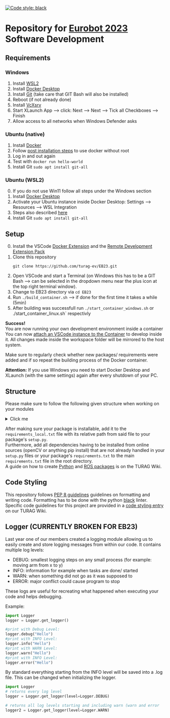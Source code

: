 [![Code style: black](https://img.shields.io/badge/code%20style-black-000000.svg)](https://github.com/psf/black)

# Repository for [Eurobot 2023](https://www.eurobot.org/eurobot-contest/eurobot-2023/) Software Development

## Requirements
### Windows
1. Install [WSL2](https://learn.microsoft.com/en-us/windows/wsl/install) 
2. Install [Docker Desktop](https://www.docker.com/products/docker-desktop/)
3. Install [Git](https://git-scm.com/download/win) (take care that GIT Bash will also be installed)
4. Reboot (if not already done)
5. Install [VcXsrv](https://sourceforge.net/projects/vcxsrv/)
6. Start XLaunch App --> click: Next --> Next --> Tick all Checkboxes --> Finish
7. Allow access to all networks when Windows Defender asks

### Ubuntu (native)
1. Install [Docker](https://docs.docker.com/engine/install/ubuntu/#install-using-the-repository)
2. Follow [post installation steps](https://docs.docker.com/engine/install/ubuntu/#install-using-the-repository) to use docker without root  
3. Log in and out again
4. Test with `docker run hello-world`
5. Install Git `sudo apt install git-all`

### Ubuntu (WSL2)
0. If you do not use Win11 follow all steps under the Windows section
1. Install [Docker Desktop](https://www.docker.com/products/docker-desktop/)
2. Activate your Ubuntu instance inside Docker Desktop: Settings --> Resources --> WSL Integration
3. Steps also described [here](https://docs.docker.com/desktop/windows/wsl/)
4. Install Git `sudo apt install git-all`

## Setup
0. Install the VSCode [Docker Extension](https://marketplace.visualstudio.com/items?itemName=ms-azuretools.vscode-docker) and the [Remote Development Extension Pack](https://marketplace.visualstudio.com/items?itemName=ms-vscode-remote.vscode-remote-extensionpack) 
1. Clone this repository
    ```
    git clone https://github.com/turag-ev/EB23.git
    ```
2. Open VSCode and start a Terminal (on Windows this has to be a GIT Bash --> can be selected in the dropdown menu near the plus icon at the top right terminal window).
3. Change to EB23 directory via `cd EB23`
4. Run `./build_container.sh` --> if done for the first time it takes a while (5min)
5. After building was successfull run `./start_container_windows.sh` or ./start_container_linux.sh` respectivly

**Success!**  
You are now running your own development environment inside a container
You can now [attach an VSCode instance to the Container](https://code.visualstudio.com/docs/devcontainers/attach-container#_attach-to-a-docker-container) to develop inside it. All changes made inside the workspace folder will be mirrored to the host system.

Make sure to regularly check whether new packages/ requirements were added and if so repeat the building process of the Docker container.  

**Attention:** If you use Windows you need to start Docker Desktop and XLaunch (with the same settings) again after every shutdown of your PC.

## Structure
Please make sure to follow the following given structure when working on your modules

<details>
  <summary>Click me</summary>

    
    EB23                                        -> parent directory of this repository
    │   .gitignore
    │   install_requirements.py
    │   LICENSE
    │   README.md
    │   requirements.txt
    │   requirements_local.txt
    │
    └───workspace                               -> global workspace
        ├───python_packages                     -> workspace for python only packages
        │   │   README.md
        │   │
        │   ├───Helpers                         -> subdirectory for helper packages
        │   │   ├───Logger
        │   │   |   │   LICENSE
        │   │   |   │   pyproject.toml
        │   │   |   │   README.md
        │   │   |   │
        │   │   |   └───src
        │   │   |       └───Logger
        │   │   |               Logger.py
        │   │   |               __init__.py
        │   │   |
        │   │   └...                            -> more helper packages (Enumerations,...)
        │   │
        │   ├───InternalMechanics               -> subdirectory for IM python packages
        │   │   │   README.md
        │   │   │
        │   │   └───IMA_Interface
        │   │       │   LICENSE
        │   │       │   pyproject.toml
        │   │       │
        │   │       └───IMA_Interface
        │   │               interface.py
        │   │               __init__.py
        │   │
        │   └───...                             -> more subdirectories (Pathfinding, Gameplanning, ...)
        │
        └───ros_packages                        -> workspace for ros packages
            │   README.md
            │
            └───src
                ├───IMAM                        -> ros package (InternalMechanicsActionsManager)
                |       .gitkeep
                |
                └───...                         -> more ros packages
    

</details>

After making sure your package is installable, add it to the `requirements_local.txt` file with its relative path from said file to your package's `setup.py`.  
Furthermore, add all dependencies having to be installed from online sources (openCV or anything pip install) that are 
not already handled in your `setup.py` files or your package's `requirements.txt` to the main `requirements.txt` file
in the root directory.  
A guide on how to create [Python](https://intern.turag.de/wiki/doku.php?id=050_software:anleitungen:creating_python_packages) and [ROS packages](https://docs.ros.org/en/foxy/Tutorials/Beginner-Client-Libraries/Creating-Your-First-ROS2-Package.html) is on the TURAG Wiki.

## Code Styling
This repository follows [PEP 8 guidelines](https://peps.python.org/pep-0008/) guidelines on formatting and writing code. Formatting has to be done with the python 
[black](https://pypi.org/project/black/) linter. Specific code guidelines for this project are provided in a [code styling entry](https://intern.turag.de/wiki/doku.php?id=01_eurobot:eurobot_2023:code_styling_guidelines) on our TURAG Wiki.

## Logger (CURRENTLY BROKEN FOR EB23)

  
Last year one of our members created a logging module allowing us to easily create and store logging messages from within our code.
It contains multiple log levels:
- DEBUG: smallest logging steps on any small process (for example: moving arm from x to y)
- INFO: information for example when tasks are done/ started
- WARN: when something did not go as it was supposed to
- ERROR: major conflict could cause program to stop

These logs are useful for recreating what happened when executing your code and helps debugging.

Example:
```python
import Logger
logger = Logger.get_logger()

#print with Debug Level:
logger.debug("Hello")
#print with INFO Level:
logger.info("Hello")
#print with WARN Level:
logger.warn("Hello")
#print with INFO Level:
logger.error("Hello")
```

By standard everything starting from the INFO level will be saved into a .log file. This can be changed when initializing the logger.
```python
import Logger
# returns every log level
logger = Logger.get_logger(level=Logger.DEBUG)

# returns all log levels starting and including warn (warn and error
logger2 = Logger.get_logger(level=Logger.WARN)
```




